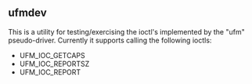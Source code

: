 ufmdev
------
This is a utility for testing/exercising the ioctl's implemented by the "ufm" pseudo-driver.
Currently it supports calling the following ioctls:
- UFM_IOC_GETCAPS
- UFM_IOC_REPORTSZ
- UFM_IOC_REPORT


